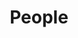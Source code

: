 ---
layout: team
title: People
background: /assets/theme/images/landing/home1.jpg
#description: Who we are
permalink: /people/
---